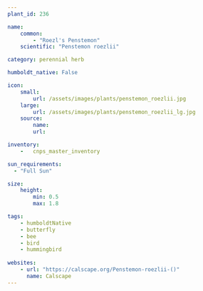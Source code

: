 ```yaml
---
plant_id: 236 

name: 
    common: 
        - "Roezl's Penstemon"   
    scientific: "Penstemon roezlii" 

category: perennial herb

humboldt_native: False

icon: 
    small: 
        url: /assets/images/plants/penstemon_roezlii.jpg 
    large: 
        url: /assets/images/plants/penstemon_roezlii_lg.jpg 
    source: 
        name: 
        url: 

inventory: 
    -   cnps_master_inventory

sun_requirements:
  - "Full Sun"

size:
    height: 
        min: 0.5 
        max: 1.8

tags:
    - humboldtNative
    - butterfly
    - bee
    - bird
    - hummingbird
 
websites: 
    - url: "https://calscape.org/Penstemon-roezlii-()"
      name: Calscape
---
```

